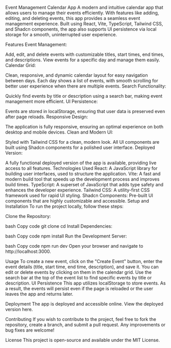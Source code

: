 Event Management Calendar App
A modern and intuitive calendar app that allows users to manage their events efficiently. With features like adding, editing, and deleting events, this app provides a seamless event management experience. Built using React, Vite, TypeScript, Tailwind CSS, and Shadcn components, the app also supports UI persistence via local storage for a smooth, uninterrupted user experience.

Features
Event Management:

Add, edit, and delete events with customizable titles, start times, end times, and descriptions.
View events for a specific day and manage them easily.
Calendar Grid:

Clean, responsive, and dynamic calendar layout for easy navigation between days.
Each day shows a list of events, with smooth scrolling for better user experience when there are multiple events.
Search Functionality:

Quickly find events by title or description using a search bar, making event management more efficient.
UI Persistence:

Events are stored in localStorage, ensuring that user data is preserved even after page reloads.
Responsive Design:

The application is fully responsive, ensuring an optimal experience on both desktop and mobile devices.
Clean and Modern UI:

Styled with Tailwind CSS for a clean, modern look. All UI components are built using Shadcn components for a polished user interface.
Deployed Version:

A fully functional deployed version of the app is available, providing live access to all features.
Technologies Used
React: A JavaScript library for building user interfaces, used to structure the application.
Vite: A fast and modern build tool that speeds up the development process and improves build times.
TypeScript: A superset of JavaScript that adds type safety and enhances the developer experience.
Tailwind CSS: A utility-first CSS framework used for rapid UI styling.
Shadcn Components: Pre-built UI components that are highly customizable and accessible.
Setup and Installation
To run the project locally, follow these steps:

Clone the Repository:

bash
Copy code
git clone <repository-url>
cd <project-directory>
Install Dependencies:

bash
Copy code
npm install
Run the Development Server:

bash
Copy code
npm run dev
Open your browser and navigate to http://localhost:3000.

Usage
To create a new event, click on the "Create Event" button, enter the event details (title, start time, end time, description), and save it.
You can edit or delete events by clicking on them in the calendar grid.
Use the search bar at the top of the event list to find specific events by title or description.
UI Persistence
This app utilizes localStorage to store events. As a result, the events will persist even if the page is reloaded or the user leaves the app and returns later.

Deployment
The app is deployed and accessible online. View the deployed version here.

Contributing
If you wish to contribute to the project, feel free to fork the repository, create a branch, and submit a pull request. Any improvements or bug fixes are welcome!

License
This project is open-source and available under the MIT License.